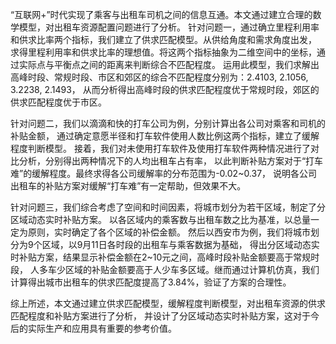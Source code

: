 “互联网+”时代实现了乘客与出租车司机之间的信息互通。本文通过建立合理的数学模型，对出租车资源配置问题进行了分析。
针对问题一，通过确立里程利用率和供求比率两个指标，我们建立了供求匹配模型。从供给角度和需求角度出发，
求得里程利用率和供求比率的理想值。将这两个指标抽象为二维空间中的坐标，通过实际点与平衡点之间的距离来判断综合不匹配程度。
运用此模型，我们求解出高峰时段、常规时段、市区和郊区的综合不匹配程度分别为：2.4103, 2.1056, 3.2238, 2.1493，
从而分析得出高峰时段的供求匹配程度优于常规时段，郊区的供求匹配程度优于市区。

针对问题二，我们以滴滴和快的打车公司为例，分别计算出各公司对乘客和司机的补贴金额，
通过确定意愿半径和打车软件使用人数比例这两个指标，建立了缓解程度判断模型。
接着，我们对未使用打车软件及使用打车软件两种情况进行了对比分析，分别得出两种情况下的人均出租车占有率，
以此判断补贴方案对于“打车难”的缓解程度。最终求得各公司缓解率的分布范围为-0.02~0.37，
说明各公司出租车的补贴方案对缓解“打车难”有一定帮助，但效果不大。

针对问题三，我们综合考虑了空间和时间因素，将城市划分为若干区域，制定了分区域动态实时补贴方案。
以各区域内的乘客数与出租车数之比为基准，以总量一定为原则，实时确定了各个区域的补偿金额。
然后以西安市为例，我们将城市划分为9个区域，以9月11日各时段的出租车与乘客数据为基础，
得出分区域动态实时补贴方案，结果显示补偿金额在2~10元之间，高峰时段补贴金额要高于常规时段，
人多车少区域的补贴金额要高于人少车多区域。继而通过计算机仿真，我们计算得出城市出租车的供求匹配度提高了3.84%，验证了方案的合理性。

综上所述，本文通过建立供求匹配模型，缓解程度判断模型，对出租车资源的供求匹配程度和补贴方案进行了分析，
并设计了分区域动态实时补贴方案，这对于今后的实际生产和应用具有重要的参考价值。
